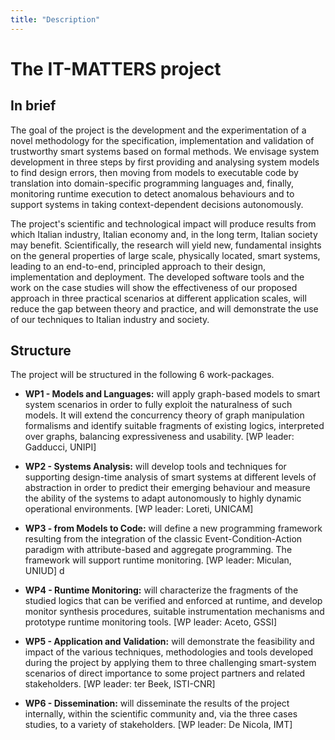 ```yaml
---
title: "Description"
---
```


# The IT-MATTERS project

## In brief

The goal of the project is the development and the experimentation of a novel methodology for the specification, implementation and validation of trustworthy smart systems based on formal methods. We envisage system development in three steps by first providing and analysing system models to find design errors, then moving from models to executable code by translation into domain-specific programming languages and, finally, monitoring runtime execution to detect anomalous behaviours and to support systems in taking context-dependent decisions autonomously.

The project's scientific and technological impact will produce results from which Italian industry, Italian economy and, in the long term, Italian society may benefit. Scientifically, the research will yield new, fundamental insights on the general properties of large scale, physically located, smart systems, leading to an end-to-end, principled approach to their design, implementation and deployment. The developed software tools and the work on the case studies will show the effectiveness of our proposed approach in three practical scenarios at different application scales, will reduce the gap between theory and practice, and will demonstrate the use of our techniques to Italian industry and society.


## Structure
The project will be structured in the following 6 work-packages.

- **WP1 - Models and Languages:** will apply graph-based models to smart system scenarios in order to fully exploit the naturalness of such models. It will extend the concurrency theory of graph manipulation formalisms and identify suitable fragments of existing logics, interpreted over graphs, balancing expressiveness and usability.
  [WP leader: Gadducci, UNIPI]

- **WP2 - Systems Analysis:** will develop tools and techniques for supporting design-time analysis of smart systems at different levels of abstraction in order to predict their emerging behaviour and measure the ability of the systems to adapt autonomously to highly dynamic operational environments.
  [WP leader: Loreti, UNICAM]

- **WP3 - from Models to Code:** will define a new programming framework resulting from the integration of the classic Event-Condition-Action paradigm with attribute-based and aggregate programming. The framework will support runtime monitoring.
  [WP leader: Miculan, UNIUD]
d
- **WP4 - Runtime Monitoring:** will characterize the fragments of the studied logics that can be verified and enforced at runtime, and develop monitor synthesis procedures, suitable instrumentation mechanisms and prototype runtime monitoring tools.
  [WP leader: Aceto, GSSI]

- **WP5 - Application and Validation:** will demonstrate the feasibility and impact of the various techniques, methodologies and tools developed during the project by applying them to three challenging smart-system scenarios of direct importance to some project partners and related stakeholders.
  [WP leader: ter Beek, ISTI-CNR]

- **WP6 - Dissemination:** will disseminate the results of the project internally, within the scientific community and, via the three cases studies, to a variety of stakeholders.
  [WP leader: De Nicola, IMT]

